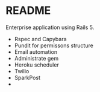 # README

Enterprise application using Rails 5.

- Rspec and Capybara
- Pundit for permissons structure
- Email automation
- Administrate gem
- Heroku scheduler
- Twilio
- SparkPost
- 
